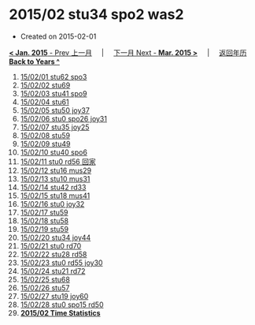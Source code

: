 # 2015/02 stu34 spo2 was2

- Created on 2015-02-01

[**< Jan. 2015** - Prev 上一月](/lifelogs/2015/01/index.md) &nbsp; &nbsp; | &nbsp; &nbsp; [下一月 Next - **Mar. 2015 >**](/lifelogs/2015/03/index.md) &nbsp; &nbsp; |  &nbsp; &nbsp; [返回年历 **Back to Years ^**](_archived/lifelogs.md)



1. [15/02/01 stu62 spo3](/lifelogs/2015/02/d01.md)
2. [15/02/02 stu69](/lifelogs/2015/02/d02.md)
3. [15/02/03 stu41 spo9](/lifelogs/2015/02/d03.md)
4. [15/02/04 stu61](/lifelogs/2015/02/d04.md)
5. [15/02/05 stu50 joy37](/lifelogs/2015/02/d05.md)
6. [15/02/06 stu0 spo26 joy31](/lifelogs/2015/02/d06.md)
7. [15/02/07 stu35 joy25](/lifelogs/2015/02/d07.md)
8. [15/02/08 stu59](/lifelogs/2015/02/d08.md)
9. [15/02/09 stu49](/lifelogs/2015/02/d09.md)
10. [15/02/10 stu40 spo6](/lifelogs/2015/02/d10.md)
11. [15/02/11 stu0 rd56 回家](/lifelogs/2015/02/d11.md)
12. [15/02/12 stu16 mus29](/lifelogs/2015/02/d12.md)
13. [15/02/13 stu10 mus31](/lifelogs/2015/02/d13.md)
14. [15/02/14 stu42 rd33](/lifelogs/2015/02/d14.md)
15. [15/02/15 stu18 mus41](/lifelogs/2015/02/d15.md)
16. [15/02/16 stu0 joy32](/lifelogs/2015/02/d16.md)
17. [15/02/17 stu59](/lifelogs/2015/02/d17.md)
18. [15/02/18 stu58](/lifelogs/2015/02/d18.md)
19. [15/02/19 stu59](/lifelogs/2015/02/d19.md)
20. [15/02/20 stu34 joy44](/lifelogs/2015/02/d20.md)
21. [15/02/21 stu0 rd70](/lifelogs/2015/02/d21.md)
22. [15/02/22 stu28 rd58](/lifelogs/2015/02/d22.md)
23. [15/02/23 stu0 rd55 joy30](/lifelogs/2015/02/d23.md)
24. [15/02/24 stu21 rd72](/lifelogs/2015/02/d24.md)
25. [15/02/25 stu68](/lifelogs/2015/02/d25.md)
26. [15/02/26 stu57](/lifelogs/2015/02/d26.md)
27. [15/02/27 stu19 joy60](/lifelogs/2015/02/d27.md)
28. [15/02/28 stu0 spo15 rd50](/lifelogs/2015/02/d28.md)
29. **[2015/02 Time Statistics](/lifelogs/2015/02/time_stat.md)**
